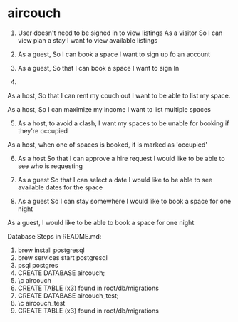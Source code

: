 # aircouch

1) User doesn't need to be signed in to view listings
As a visitor
So I can view plan a stay
I want to view available listings

2) As a guest,
So I can book a space
I want to sign up fo an account

3) As a guest,
So that I can book a space
I want to sign In

4)
As a host,
So that I can rent my couch out
I want to be able to list my space.

As a host,
So I can maximize my income
I want to list multiple spaces

5) As a host,
to avoid a clash,
I want my spaces to be unable for booking if they're occupied

As a host,
when one of spaces is booked,
it is marked as 'occupied'

6) As a host
So that I can approve a hire request
I would like to be able to see who is requesting

6) As a guest
So that I can select a date
I would like to be able to see available dates for the space

7) As a guest
So I can stay somewhere
I would like to book a space for one night

As a guest, I would like to be able to book a space for one night

Database Steps in README.md:
1. brew install postgresql
2. brew services start postgresql
3. psql postgres
4. CREATE DATABASE aircouch;
5. \c aircouch
6. CREATE TABLE (x3) found in root/db/migrations
7. CREATE DATABASE aircouch_test;
8. \c aircouch_test
9. CREATE TABLE (x3) found in root/db/migrations
